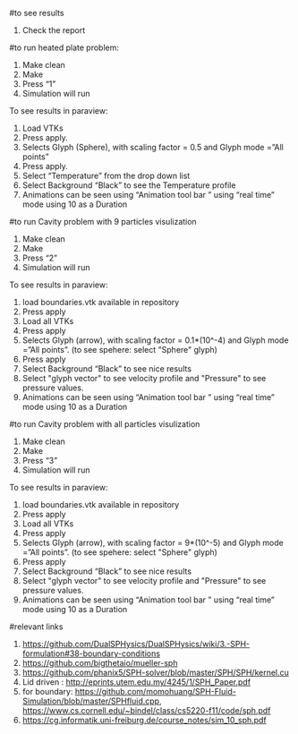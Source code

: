#to see results
1. Check the report


#to run heated plate problem:
1.	Make clean 
2.	Make 
3.	Press “1”
4.	Simulation will run 

To see results in paraview: 
1.	Load VTKs
2.  Press apply.
3.	Selects Glyph (Sphere), with scaling factor = 0.5 and Glyph mode =”All points”
4.  Press apply.
5.	Select “Temperature” from the drop down list 
6.	Select Background “Black” to see the Temperature profile
7.	Animations can be seen using “Animation tool bar ” using “real time” mode using 10 as a Duration

#to run Cavity problem with 9 particles visulization

1.	Make clean 
2.	Make 
3.	Press “2”
4.	Simulation will run 

To see results in paraview: 
1.	load boundaries.vtk available in repository
2.	Press apply
3.	Load all VTKs
4.  Press apply
5.	Selects Glyph (arrow), with scaling factor = 0.1*(10^-4) and Glyph mode =”All points”. (to see spehere: select "Sphere" glyph)
6.	Press apply 
7.	Select Background “Black” to see nice results
8.  Select "glyph vector" to see velocity profile and "Pressure" to see pressure values.
9.	Animations can be seen using “Animation tool bar ” using “real time” mode using 10 as a Duration

#to run Cavity problem with all particles visulization

1.	Make clean 
2.	Make 
3.	Press “3”
4.	Simulation will run 

To see results in paraview: 
1.	load boundaries.vtk available in repository
2.	Press apply
3.	Load all VTKs
4.  Press apply
5.	Selects Glyph (arrow), with scaling factor = 9*(10^-5) and Glyph mode =”All points”. (to see spehere: select "Sphere" glyph)
6.	Press apply 
7.	Select Background “Black” to see nice results
8.  Select "glyph vector" to see velocity profile and "Pressure" to see pressure values.
9.	Animations can be seen using “Animation tool bar ” using “real time” mode using 10 as a Duration


#relevant links
1. https://github.com/DualSPHysics/DualSPHysics/wiki/3.-SPH-formulation#38-boundary-conditions
2. https://github.com/bigthetaio/mueller-sph
3. https://github.com/phanix5/SPH-solver/blob/master/SPH/SPH/kernel.cu
4. Lid driven :  http://eprints.utem.edu.my/4245/1/SPH_Paper.pdf
5. for boundary: https://github.com/momohuang/SPH-Fluid-Simulation/blob/master/SPHfluid.cpp, https://www.cs.cornell.edu/~bindel/class/cs5220-f11/code/sph.pdf
6. https://cg.informatik.uni-freiburg.de/course_notes/sim_10_sph.pdf



